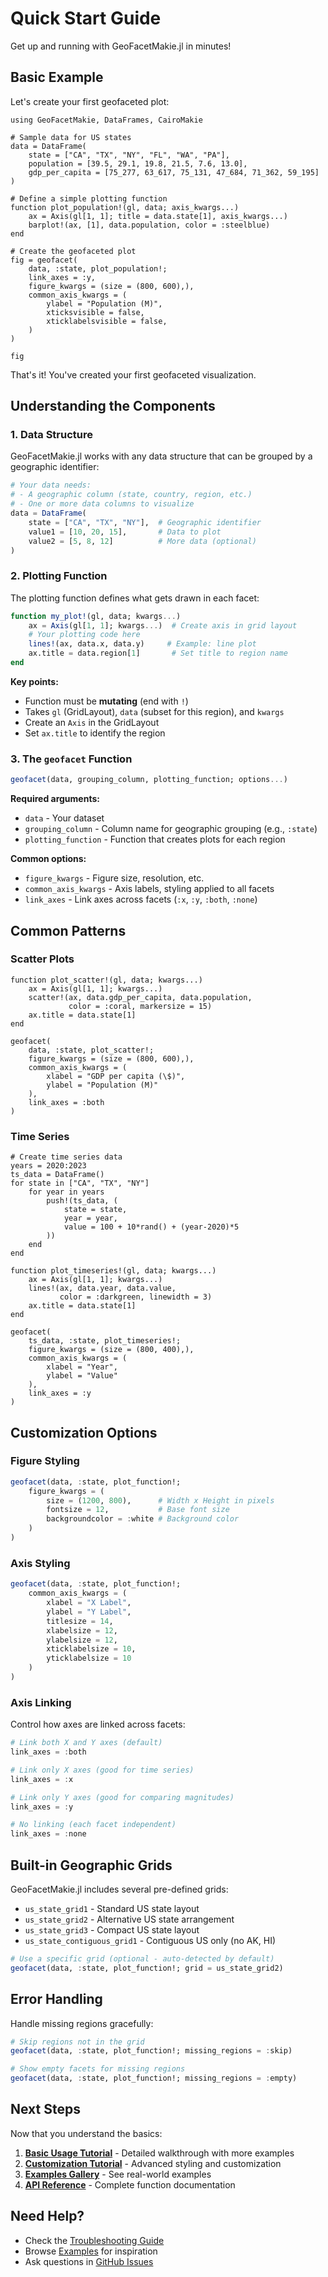 # Quick Start Guide

Get up and running with GeoFacetMakie.jl in minutes!

## Basic Example

Let's create your first geofaceted plot:

```@example quickstart
using GeoFacetMakie, DataFrames, CairoMakie

# Sample data for US states
data = DataFrame(
    state = ["CA", "TX", "NY", "FL", "WA", "PA"],
    population = [39.5, 29.1, 19.8, 21.5, 7.6, 13.0],
    gdp_per_capita = [75_277, 63_617, 75_131, 47_684, 71_362, 59_195]
)

# Define a simple plotting function
function plot_population!(gl, data; axis_kwargs...)
    ax = Axis(gl[1, 1]; title = data.state[1], axis_kwargs...)
    barplot!(ax, [1], data.population, color = :steelblue)
end

# Create the geofaceted plot
fig = geofacet(
    data, :state, plot_population!;
    link_axes = :y,
    figure_kwargs = (size = (800, 600),),
    common_axis_kwargs = (
        ylabel = "Population (M)",
        xticksvisible = false,
        xticklabelsvisible = false,
    )
)

fig
```

That's it! You've created your first geofaceted visualization.

## Understanding the Components

### 1. Data Structure

GeoFacetMakie.jl works with any data structure that can be grouped by a geographic identifier:

```julia
# Your data needs:
# - A geographic column (state, country, region, etc.)
# - One or more data columns to visualize
data = DataFrame(
    state = ["CA", "TX", "NY"],  # Geographic identifier
    value1 = [10, 20, 15],       # Data to plot
    value2 = [5, 8, 12]          # More data (optional)
)
```

### 2. Plotting Function

The plotting function defines what gets drawn in each facet:

```julia
function my_plot!(gl, data; kwargs...)
    ax = Axis(gl[1, 1]; kwargs...)  # Create axis in grid layout
    # Your plotting code here
    lines!(ax, data.x, data.y)     # Example: line plot
    ax.title = data.region[1]       # Set title to region name
end
```

**Key points:**
- Function must be **mutating** (end with `!`)
- Takes `gl` (GridLayout), `data` (subset for this region), and `kwargs`
- Create an `Axis` in the GridLayout
- Set `ax.title` to identify the region

### 3. The `geofacet` Function

```julia
geofacet(data, grouping_column, plotting_function; options...)
```

**Required arguments:**
- `data` - Your dataset
- `grouping_column` - Column name for geographic grouping (e.g., `:state`)
- `plotting_function` - Function that creates plots for each region

**Common options:**
- `figure_kwargs` - Figure size, resolution, etc.
- `common_axis_kwargs` - Axis labels, styling applied to all facets
- `link_axes` - Link axes across facets (`:x`, `:y`, `:both`, `:none`)

## Common Patterns

### Scatter Plots

```@example quickstart
function plot_scatter!(gl, data; kwargs...)
    ax = Axis(gl[1, 1]; kwargs...)
    scatter!(ax, data.gdp_per_capita, data.population,
             color = :coral, markersize = 15)
    ax.title = data.state[1]
end

geofacet(
    data, :state, plot_scatter!;
    figure_kwargs = (size = (800, 600),),
    common_axis_kwargs = (
        xlabel = "GDP per capita (\$)",
        ylabel = "Population (M)"
    ),
    link_axes = :both
)
```

### Time Series

```@example quickstart
# Create time series data
years = 2020:2023
ts_data = DataFrame()
for state in ["CA", "TX", "NY"]
    for year in years
        push!(ts_data, (
            state = state,
            year = year,
            value = 100 + 10*rand() + (year-2020)*5
        ))
    end
end

function plot_timeseries!(gl, data; kwargs...)
    ax = Axis(gl[1, 1]; kwargs...)
    lines!(ax, data.year, data.value,
           color = :darkgreen, linewidth = 3)
    ax.title = data.state[1]
end

geofacet(
    ts_data, :state, plot_timeseries!;
    figure_kwargs = (size = (800, 400),),
    common_axis_kwargs = (
        xlabel = "Year",
        ylabel = "Value"
    ),
    link_axes = :y
)
```

## Customization Options

### Figure Styling

```julia
geofacet(data, :state, plot_function!;
    figure_kwargs = (
        size = (1200, 800),      # Width x Height in pixels
        fontsize = 12,           # Base font size
        backgroundcolor = :white # Background color
    )
)
```

### Axis Styling

```julia
geofacet(data, :state, plot_function!;
    common_axis_kwargs = (
        xlabel = "X Label",
        ylabel = "Y Label",
        titlesize = 14,
        xlabelsize = 12,
        ylabelsize = 12,
        xticklabelsize = 10,
        yticklabelsize = 10
    )
)
```

### Axis Linking

Control how axes are linked across facets:

```julia
# Link both X and Y axes (default)
link_axes = :both

# Link only X axes (good for time series)
link_axes = :x

# Link only Y axes (good for comparing magnitudes)
link_axes = :y

# No linking (each facet independent)
link_axes = :none
```

## Built-in Geographic Grids

GeoFacetMakie.jl includes several pre-defined grids:

- `us_state_grid1` - Standard US state layout
- `us_state_grid2` - Alternative US state arrangement
- `us_state_grid3` - Compact US state layout
- `us_state_contiguous_grid1` - Contiguous US only (no AK, HI)

```julia
# Use a specific grid (optional - auto-detected by default)
geofacet(data, :state, plot_function!; grid = us_state_grid2)
```

## Error Handling

Handle missing regions gracefully:

```julia
# Skip regions not in the grid
geofacet(data, :state, plot_function!; missing_regions = :skip)

# Show empty facets for missing regions
geofacet(data, :state, plot_function!; missing_regions = :empty)
```

## Next Steps

Now that you understand the basics:

1. **[Basic Usage Tutorial](tutorials/basic_usage.md)** - Detailed walkthrough with more examples
2. **[Customization Tutorial](tutorials/customization.md)** - Advanced styling and customization
3. **[Examples Gallery](examples/gallery.md)** - See real-world examples
4. **[API Reference](api/core.md)** - Complete function documentation

## Need Help?

- Check the [Troubleshooting Guide](guides/troubleshooting.md)
- Browse [Examples](examples/gallery.md) for inspiration
- Ask questions in [GitHub Issues](https://github.com/arnold-c/GeoFacetMakie.jl/issues)
